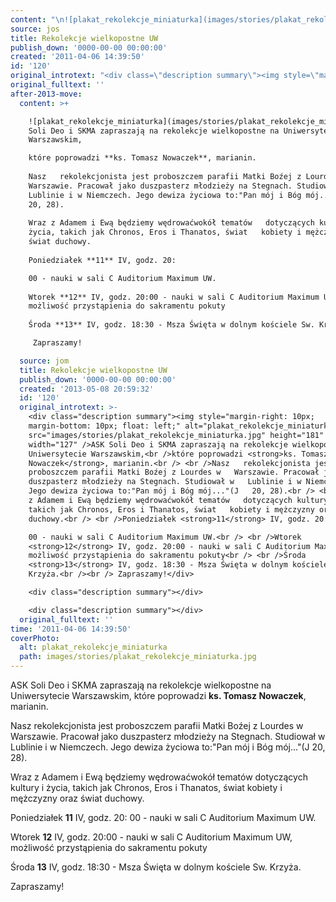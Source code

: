 ```yaml
---
content: "\n![plakat_rekolekcje_miniaturka](images/stories/plakat_rekolekcje_miniaturka.jpg)ASK Soli Deo i SKMA zapraszają na rekolekcje wielkopostne na Uniwersytecie Warszawskim,\nktóre poprowadzi **ks. Tomasz Nowaczek**, marianin.\n \nNasz   rekolekcjonista jest proboszczem parafii Matki Boźej z Lourdes w   Warszawie. Pracował jako duszpasterz młodzieży na Stegnach. Studiował w   Lublinie i w Niemczech. Jego dewiza życiowa to:\"Pan mój i Bóg mój...\"(J   20, 28).\n \nWraz z Adamem i Ewą będziemy wędrowaćwokół tematów   dotyczących kultury i życia, takich jak Chronos, Eros i Thanatos, świat   kobiety i mężczyzny oraz świat duchowy.\n \nPoniedziałek **11** IV, godz. 20:\n00 - nauki w sali C Auditorium Maximum UW.\n \nWtorek **12** IV, godz. 20:00 - nauki w sali C Auditorium Maximum UW, możliwość przystąpienia do sakramentu pokuty\n \nŚroda **13** IV, godz. 18:30 - Msza Święta w dolnym kościele Sw. Krzyża.\n\n Zapraszamy!\n\n\n\n<!--CONTENT FROM OLD SERVER (jos before 2013): \n![plakat_rekolekcje_miniaturka](images/stories/plakat_rekolekcje_miniaturka.jpg)ASK Soli Deo i SKMA zapraszają na rekolekcje wielkopostne na Uniwersytecie Warszawskim,\nktóre poprowadzi **ks. Tomasz Nowaczek**, marianin.\n \nNasz   rekolekcjonista jest proboszczem parafii Matki Boźej z Lourdes w   Warszawie. Pracował jako duszpasterz młodzieży na Stegnach. Studiował w   Lublinie i w Niemczech. Jego dewiza życiowa to:\"Pan mój i Bóg mój...\"(J   20, 28).\n \nWraz z Adamem i Ewą będziemy wędrowaćwokół tematów   dotyczących kultury i życia, takich jak Chronos, Eros i Thanatos, świat   kobiety i mężczyzny oraz świat duchowy.\n \nPoniedziałek **11** IV, godz. 20:00 - nauki w sali C Auditorium Maximum UW.\n \nWtorek **12** IV, godz. 20:00 - nauki w sali C Auditorium Maximum UW, możliwość przystąpienia do sakramentu pokuty\n \nŚroda **13** IV, godz. 18:30 - Msza Święta w dolnym kościele Sw. Krzyża.\n\n Zapraszamy!\r\n\r\n\n-->"
source: jos
title: Rekolekcje wielkopostne UW
publish_down: '0000-00-00 00:00:00'
created: '2011-04-06 14:39:50'
id: '120'
original_introtext: "<div class=\"description summary\"><img style=\"margin-right: 10px; margin-bottom: 10px; float: left;\" alt=\"plakat_rekolekcje_miniaturka\" src=\"images/stories/plakat_rekolekcje_miniaturka.jpg\" height=\"181\" width=\"127\" />ASK Soli Deo i SKMA zapraszają na rekolekcje wielkopostne na Uniwersytecie Warszawskim,<br />które poprowadzi <strong>ks. Tomasz Nowaczek</strong>, marianin.<br /> <br />Nasz   rekolekcjonista jest proboszczem parafii Matki Boźej z Lourdes w   Warszawie. Pracował jako duszpasterz młodzieży na Stegnach. Studiował w   Lublinie i w Niemczech. Jego dewiza życiowa to:\"Pan mój i Bóg mój...\"(J   20, 28).<br /> <br />Wraz z Adamem i Ewą będziemy wędrowaćwokół tematów   dotyczących kultury i życia, takich jak Chronos, Eros i Thanatos, świat   kobiety i mężczyzny oraz świat duchowy.<br /> <br />Poniedziałek <strong>11</strong> IV, godz. 20:00 - nauki w sali C Auditorium Maximum UW.<br /> <br />Wtorek <strong>12</strong> IV, godz. 20:00 - nauki w sali C Auditorium Maximum UW, możliwość przystąpienia do sakramentu pokuty<br /> <br />Środa <strong>13</strong> IV, godz. 18:30 - Msza Święta w dolnym kościele Sw. Krzyża.<br /><br /> Zapraszamy!</div>\r\n<div class=\"description summary\"></div>\r\n<div class=\"description summary\"></div>"
original_fulltext: ''
after-2013-move:
  content: >+

    ![plakat_rekolekcje_miniaturka](images/stories/plakat_rekolekcje_miniaturka.jpg)ASK
    Soli Deo i SKMA zapraszają na rekolekcje wielkopostne na Uniwersytecie
    Warszawskim,

    które poprowadzi **ks. Tomasz Nowaczek**, marianin.
     
    Nasz   rekolekcjonista jest proboszczem parafii Matki Boźej z Lourdes w  
    Warszawie. Pracował jako duszpasterz młodzieży na Stegnach. Studiował w  
    Lublinie i w Niemczech. Jego dewiza życiowa to:"Pan mój i Bóg mój..."(J  
    20, 28).
     
    Wraz z Adamem i Ewą będziemy wędrowaćwokół tematów   dotyczących kultury i
    życia, takich jak Chronos, Eros i Thanatos, świat   kobiety i mężczyzny oraz
    świat duchowy.
     
    Poniedziałek **11** IV, godz. 20:

    00 - nauki w sali C Auditorium Maximum UW.
     
    Wtorek **12** IV, godz. 20:00 - nauki w sali C Auditorium Maximum UW,
    możliwość przystąpienia do sakramentu pokuty
     
    Środa **13** IV, godz. 18:30 - Msza Święta w dolnym kościele Sw. Krzyża.

     Zapraszamy!

  source: jom
  title: Rekolekcje wielkopostne UW
  publish_down: '0000-00-00 00:00:00'
  created: '2013-05-08 20:59:32'
  id: '120'
  original_introtext: >-
    <div class="description summary"><img style="margin-right: 10px;
    margin-bottom: 10px; float: left;" alt="plakat_rekolekcje_miniaturka"
    src="images/stories/plakat_rekolekcje_miniaturka.jpg" height="181"
    width="127" />ASK Soli Deo i SKMA zapraszają na rekolekcje wielkopostne na
    Uniwersytecie Warszawskim,<br />które poprowadzi <strong>ks. Tomasz
    Nowaczek</strong>, marianin.<br /> <br />Nasz   rekolekcjonista jest
    proboszczem parafii Matki Boźej z Lourdes w   Warszawie. Pracował jako
    duszpasterz młodzieży na Stegnach. Studiował w   Lublinie i w Niemczech.
    Jego dewiza życiowa to:"Pan mój i Bóg mój..."(J   20, 28).<br /> <br />Wraz
    z Adamem i Ewą będziemy wędrowaćwokół tematów   dotyczących kultury i życia,
    takich jak Chronos, Eros i Thanatos, świat   kobiety i mężczyzny oraz świat
    duchowy.<br /> <br />Poniedziałek <strong>11</strong> IV, godz. 20:

    00 - nauki w sali C Auditorium Maximum UW.<br /> <br />Wtorek
    <strong>12</strong> IV, godz. 20:00 - nauki w sali C Auditorium Maximum UW,
    możliwość przystąpienia do sakramentu pokuty<br /> <br />Środa
    <strong>13</strong> IV, godz. 18:30 - Msza Święta w dolnym kościele Sw.
    Krzyża.<br /><br /> Zapraszamy!</div>

    <div class="description summary"></div>

    <div class="description summary"></div>
  original_fulltext: ''
time: '2011-04-06 14:39:50'
coverPhoto:
  alt: plakat_rekolekcje_miniaturka
  path: images/stories/plakat_rekolekcje_miniaturka.jpg
---
```

ASK Soli Deo i SKMA zapraszają na rekolekcje wielkopostne na Uniwersytecie Warszawskim,
które poprowadzi **ks. Tomasz Nowaczek**, marianin.
 
Nasz   rekolekcjonista jest proboszczem parafii Matki Boźej z Lourdes w   Warszawie. Pracował jako duszpasterz młodzieży na Stegnach. Studiował w   Lublinie i w Niemczech. Jego dewiza życiowa to:"Pan mój i Bóg mój..."(J   20, 28).
 
Wraz z Adamem i Ewą będziemy wędrowaćwokół tematów   dotyczących kultury i życia, takich jak Chronos, Eros i Thanatos, świat   kobiety i mężczyzny oraz świat duchowy.
 
Poniedziałek **11** IV, godz. 20:
00 - nauki w sali C Auditorium Maximum UW.
 
Wtorek **12** IV, godz. 20:00 - nauki w sali C Auditorium Maximum UW, możliwość przystąpienia do sakramentu pokuty
 
Środa **13** IV, godz. 18:30 - Msza Święta w dolnym kościele Sw. Krzyża.

 Zapraszamy!



<!--CONTENT FROM OLD SERVER (jos before 2013): 
ASK Soli Deo i SKMA zapraszają na rekolekcje wielkopostne na Uniwersytecie Warszawskim,
które poprowadzi **ks. Tomasz Nowaczek**, marianin.
 
Nasz   rekolekcjonista jest proboszczem parafii Matki Boźej z Lourdes w   Warszawie. Pracował jako duszpasterz młodzieży na Stegnach. Studiował w   Lublinie i w Niemczech. Jego dewiza życiowa to:"Pan mój i Bóg mój..."(J   20, 28).
 
Wraz z Adamem i Ewą będziemy wędrowaćwokół tematów   dotyczących kultury i życia, takich jak Chronos, Eros i Thanatos, świat   kobiety i mężczyzny oraz świat duchowy.
 
Poniedziałek **11** IV, godz. 20:00 - nauki w sali C Auditorium Maximum UW.
 
Wtorek **12** IV, godz. 20:00 - nauki w sali C Auditorium Maximum UW, możliwość przystąpienia do sakramentu pokuty
 
Środa **13** IV, godz. 18:30 - Msza Święta w dolnym kościele Sw. Krzyża.

 Zapraszamy!


-->

<!--{{json:{"created_date":"2011-04-06 14:39:50","publish_down":"0000-00-00 00:00:00","id":"120"}}}-->